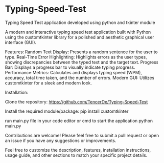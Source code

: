 # Typing-Speed-Test
Typing Speed Test application developed using python and tkinter module

A modern and interactive typing speed test application built with Python using the customtkinter library for a polished and aesthetic graphical user interface (GUI).

Features:
Random Text Display: Presents a random sentence for the user to type.
Real-Time Error Highlighting: Highlights errors as the user types, showing discrepancies between the typed text and the target text.
Progress Bar: Displays a progress bar to visually indicate typing progress.
Performance Metrics: Calculates and displays typing speed (WPM), accuracy, total time taken, and the number of errors.
Modern GUI: Utilizes customtkinter for a sleek and modern look.

Installation:

Clone the repository:
https://github.com/TencerDe/Typing-Speed-Test

Install the required module/package:
pip install customtkinter

run main.py file in your code editor or cmd to start the application
python main.py

Contributions are welcome! Please feel free to submit a pull request or open an issue if you have any suggestions or improvements.

Feel free to customize the description, features, installation instructions, usage guide, and other sections to match your specific project details.
